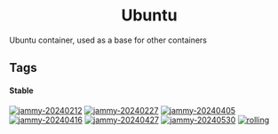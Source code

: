 <!---
NOTE: AUTO-GENERATED FILE
to edit this file, instead edit its template at: ./github/scripts/templates/container/README.md.j2
-->
<div align="center">

# Ubuntu

</div>

Ubuntu container, used as a base for other containers

## Tags

#### Stable



[![jammy-20240212](https://img.shields.io/badge/jammy--20240212-blue?style=flat-square)](https://github.com/kflix-tv/containers/pkgs/container/ubuntu/186048575?tag=jammy-20240212)
 [![jammy-20240227](https://img.shields.io/badge/jammy--20240227-blue?style=flat-square)](https://github.com/kflix-tv/containers/pkgs/container/ubuntu/192950042?tag=jammy-20240227)
 [![jammy-20240405](https://img.shields.io/badge/jammy--20240405-blue?style=flat-square)](https://github.com/kflix-tv/containers/pkgs/container/ubuntu/204134021?tag=jammy-20240405)
 [![jammy-20240416](https://img.shields.io/badge/jammy--20240416-blue?style=flat-square)](https://github.com/kflix-tv/containers/pkgs/container/ubuntu/208651564?tag=jammy-20240416)
 [![jammy-20240427](https://img.shields.io/badge/jammy--20240427-blue?style=flat-square)](https://github.com/kflix-tv/containers/pkgs/container/ubuntu/211029161?tag=jammy-20240427)
 [![jammy-20240530](https://img.shields.io/badge/jammy--20240530-blue?style=flat-square)](https://github.com/kflix-tv/containers/pkgs/container/ubuntu/230625921?tag=jammy-20240530)
 [![rolling](https://img.shields.io/badge/rolling-green?style=flat-square)](https://github.com/kflix-tv/containers/pkgs/container/ubuntu/230625921?tag=rolling)
